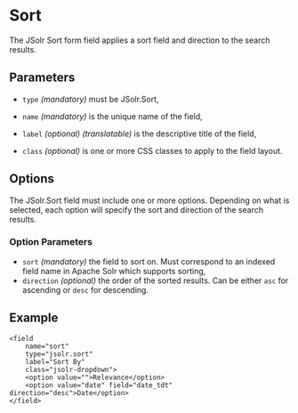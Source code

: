 # Sort

The JSolr Sort form field applies a sort field and direction to the search results.

## Parameters

* `type` _\(mandatory\)_ must be JSolr.Sort,

* `name` _\(mandatory\)_ is the unique name of the field,

* `label` _\(optional\)_ _\(translatable\)_ is the descriptive title of the field,

* `class` _\(optional\)_ is one or more CSS classes to apply to the field layout.


## Options

The JSolr.Sort field must include one or more options. Depending on what is selected, each option will specify the sort and direction of the search results.

### Option Parameters

* `sort` _\(mandatory\)_ the field to sort on. Must correspond to an indexed field name in Apache Solr which supports sorting,
* `direction` _\(optional\)_ the order of the sorted results. Can be either `asc` for ascending or `desc` for descending.

## Example

```
<field
	name="sort"
	type="jsolr.sort"
	label="Sort By"
	class="jsolr-dropdown">
	<option value="">Relevance</option>
	<option value="date" field="date_tdt" direction="desc">Date</option>
</field>
```



